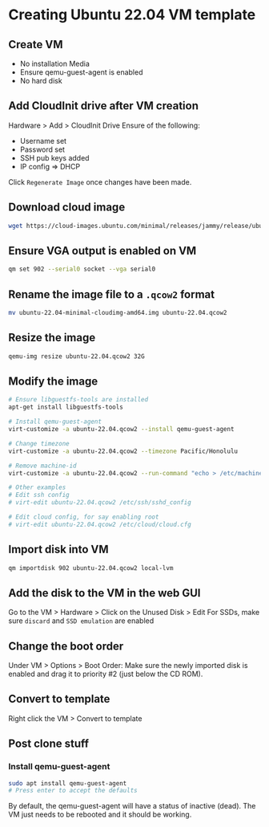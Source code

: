 # Creating Ubuntu 22.04 VM template

## Create VM
- No installation Media
- Ensure qemu-guest-agent is enabled
- No hard disk

## Add CloudInit drive after VM creation
Hardware > Add > CloudInit Drive
Ensure of the following: 
- Username set
- Password set
- SSH pub keys added
- IP config => DHCP

Click `Regenerate Image` once changes have been made.


## Download cloud image
```sh
wget https://cloud-images.ubuntu.com/minimal/releases/jammy/release/ubuntu-22.04-minimal-cloudimg-amd64.img
```

## Ensure VGA output is enabled on VM
```sh
qm set 902 --serial0 socket --vga serial0
```

## Rename the image file to a `.qcow2` format
```sh
mv ubuntu-22.04-minimal-cloudimg-amd64.img ubuntu-22.04.qcow2
```

## Resize the image
```sh
qemu-img resize ubuntu-22.04.qcow2 32G
```

## Modify the image
```sh
# Ensure libguestfs-tools are installed
apt-get install libguestfs-tools

# Install qemu-guest-agent
virt-customize -a ubuntu-22.04.qcow2 --install qemu-guest-agent

# Change timezone
virt-customize -a ubuntu-22.04.qcow2 --timezone Pacific/Honolulu

# Remove machine-id
virt-customize -a ubuntu-22.04.qcow2 --run-command "echo > /etc/machine-id; ln -sf /etc/machine-id /var/lib/dbus/machine-id"

# Other examples
# Edit ssh config
# virt-edit ubuntu-22.04.qcow2 /etc/ssh/sshd_config

# Edit cloud config, for say enabling root
# virt-edit ubuntu-22.04.qcow2 /etc/cloud/cloud.cfg
```

## Import disk into VM
```sh
qm importdisk 902 ubuntu-22.04.qcow2 local-lvm
```

## Add the disk to the VM in the web GUI
Go to the VM > Hardware > Click on the Unused Disk > Edit
For SSDs, make sure `discard` and `SSD emulation` are enabled

## Change the boot order
Under VM > Options > Boot Order: 
Make sure the newly imported disk is enabled and drag it to priority #2 (just below the CD ROM). 

## Convert to template
Right click the VM > Convert to template

## Post clone stuff
### Install qemu-guest-agent
```sh
sudo apt install qemu-guest-agent
# Press enter to accept the defaults
```
By default, the qemu-guest-agent will have a status of inactive (dead). The VM just needs to be rebooted and it should be working. 

